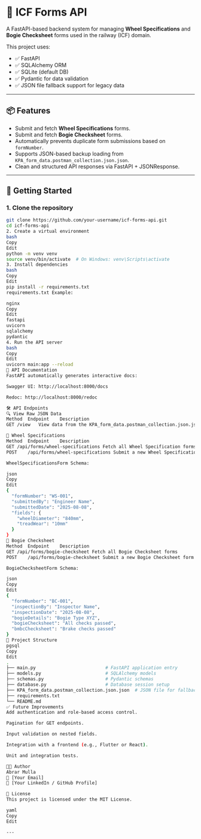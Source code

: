 # 🚆 ICF Forms API

A FastAPI-based backend system for managing **Wheel Specifications** and **Bogie Checksheet** forms used in the railway (ICF) domain.

This project uses:
- ✅ FastAPI
- ✅ SQLAlchemy ORM
- ✅ SQLite (default DB)
- ✅ Pydantic for data validation
- ✅ JSON file fallback support for legacy data

---

## 📦 Features

- Submit and fetch **Wheel Specifications** forms.
- Submit and fetch **Bogie Checksheet** forms.
- Automatically prevents duplicate form submissions based on `formNumber`.
- Supports JSON-based backup loading from `KPA_form_data.postman_collection.json.json`.
- Clean and structured API responses via FastAPI + JSONResponse.

---

## 🚀 Getting Started

### 1. Clone the repository

```bash
git clone https://github.com/your-username/icf-forms-api.git
cd icf-forms-api
2. Create a virtual environment
bash
Copy
Edit
python -m venv venv
source venv/bin/activate  # On Windows: venv\Scripts\activate
3. Install dependencies
bash
Copy
Edit
pip install -r requirements.txt
requirements.txt Example:

nginx
Copy
Edit
fastapi
uvicorn
sqlalchemy
pydantic
4. Run the API server
bash
Copy
Edit
uvicorn main:app --reload
📘 API Documentation
FastAPI automatically generates interactive docs:

Swagger UI: http://localhost:8000/docs

Redoc: http://localhost:8000/redoc

🛠 API Endpoints
🔍 View Raw JSON Data
Method	Endpoint	Description
GET	/view	View data from the KPA_form_data.postman_collection.json.json file

🧾 Wheel Specifications
Method	Endpoint	Description
GET	/api/forms/wheel-specifications	Fetch all Wheel Specification forms
POST	/api/forms/wheel-specifications	Submit a new Wheel Specification form

WheelSpecificationsForm Schema:

json
Copy
Edit
{
  "formNumber": "WS-001",
  "submittedBy": "Engineer Name",
  "submittedDate": "2025-08-08",
  "fields": {
    "wheelDiameter": "840mm",
    "treadWear": "10mm"
  }
}
🧾 Bogie Checksheet
Method	Endpoint	Description
GET	/api/forms/bogie-checksheet	Fetch all Bogie Checksheet forms
POST	/api/forms/bogie-checksheet	Submit a new Bogie Checksheet form

BogieChecksheetForm Schema:

json
Copy
Edit
{
  "formNumber": "BC-001",
  "inspectionBy": "Inspector Name",
  "inspectionDate": "2025-08-08",
  "bogieDetails": "Bogie Type XYZ",
  "bogieChecksheet": "All checks passed",
  "bmbcChecksheet": "Brake checks passed"
}
📁 Project Structure
pgsql
Copy
Edit
.
├── main.py                          # FastAPI application entry
├── models.py                        # SQLAlchemy models
├── schemas.py                       # Pydantic schemas
├── database.py                      # Database session setup
├── KPA_form_data.postman_collection.json.json  # JSON file for fallback/raw data
├── requirements.txt
└── README.md
✅ Future Improvements
Add authentication and role-based access control.

Pagination for GET endpoints.

Input validation on nested fields.

Integration with a frontend (e.g., Flutter or React).

Unit and integration tests.

👨‍💻 Author
Abrar Mulla
📧 [Your Email]
🔗 [Your LinkedIn / GitHub Profile]

📝 License
This project is licensed under the MIT License.

yaml
Copy
Edit

---



